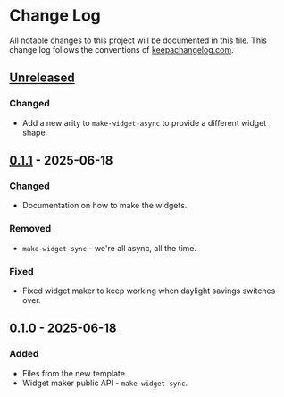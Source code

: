 # Change Log
All notable changes to this project will be documented in this file. This change log follows the conventions of [keepachangelog.com](http://keepachangelog.com/).

## [Unreleased]
### Changed
- Add a new arity to `make-widget-async` to provide a different widget shape.

## [0.1.1] - 2025-06-18
### Changed
- Documentation on how to make the widgets.

### Removed
- `make-widget-sync` - we're all async, all the time.

### Fixed
- Fixed widget maker to keep working when daylight savings switches over.

## 0.1.0 - 2025-06-18
### Added
- Files from the new template.
- Widget maker public API - `make-widget-sync`.

[Unreleased]: https://github.com/achilles/mcp/compare/0.1.1...HEAD
[0.1.1]: https://github.com/achilles/mcp/compare/0.1.0...0.1.1
